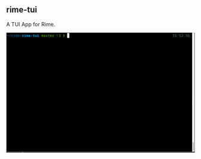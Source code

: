 rime-tui
--

A TUI App for Rime.

![gif](https://raw.githubusercontent.com/bczhc/rime-tui/master/img/screenrecord.gif)
